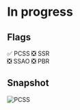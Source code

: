 # In progress

## Flags
  ✅ PCSS 
  ❎ SSR   
  ❎ SSAO 
  ❎ PBR

## Snapshot

![PCSS](snapshoot/pcss/pcss.png)